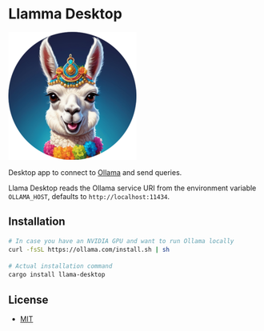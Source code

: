 [MIT]: https://github.com/cacilhas/llama-desktop/blob/master/COPYING
[Llama]: https://raw.githubusercontent.com/cacilhas/llama-desktop/master/ui/icon.png
[Ollama]: https://ollama.ai/

# Llamma Desktop

![Llama][]

Desktop app to connect to [Ollama][] and send queries.

Llama Desktop reads the Ollama service URI from the environment variable
`OLLAMA_HOST`, defaults to `http://localhost:11434`.

## Installation

```sh
# In case you have an NVIDIA GPU and want to run Ollama locally
curl -fsSL https://ollama.com/install.sh | sh

# Actual installation command
cargo install llama-desktop
```

## License

- [MIT][]
